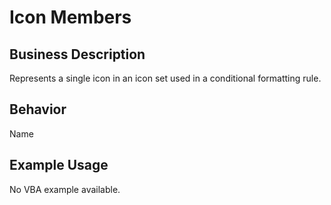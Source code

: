 # Icon Members

## Business Description
Represents a single icon in an icon set used in a conditional formatting rule.

## Behavior
Name

## Example Usage
No VBA example available.